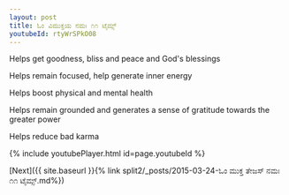 ```yaml
---
layout: post
title: ಓಂ ವಿಮುಕ್ತಯ ನಮಃ ೧೧ ಟೈಮ್ಸ್
youtubeId: rtyWrSPkO08
---
```

 
 
Helps get goodness, bliss and peace and God's blessings
 
Helps remain focused, help generate inner energy 
 
Helps boost physical and mental health 
 
Helps remain grounded and generates a sense of gratitude towards the greater power 
 
Helps reduce bad karma
 
 
 
 


{% include youtubePlayer.html id=page.youtubeId %}
 
[Next]({{ site.baseurl }}{% link  split2/_posts/2015-03-24-ಓಂ ಮುಕ್ತ ತೇಜಸ್ ನಮಃ ೧೧ ಟೈಮ್ಸ್.md%})
 
